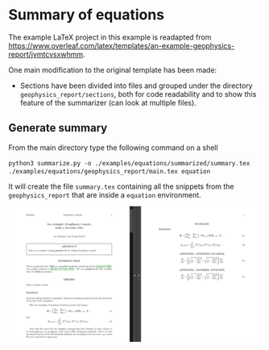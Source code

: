 # Summary of equations

The example LaTeX project in this example is readapted from
https://www.overleaf.com/latex/templates/an-example-geophysics-report/jvmtcvsxwhmm.

One main modification to the original template has been made:
- Sections have been divided into files and grouped under the directory `geophysics_report/sections`, both for code readability and to show this feature of the summarizer (can look at multiple files).

## Generate summary

From the main directory type the following command on a shell

```
python3 summarize.py -o ./examples/equations/summarized/summary.tex ./examples/equations/geophysics_report/main.tex equation
```

It will create the file `summary.tex` containing all the snippets from the `geophysics_report` that are inside a `equation` environment.

![From full text to equations summary](example_equations.png)